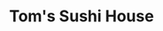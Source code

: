 ---
layout: place
title: "Tom's Sushi House"
permalink: /california/los-angeles/tom-s-sushi-house.html
stateAbbr: CA
stateName: California
cityName: Los Angeles
place_id: ChIJ94xlTkK7woARGXMmGc9CoCw
photos:
  - name: >-
      places/ChIJ94xlTkK7woARGXMmGc9CoCw/photos/AeeoHcJLWxd8o4duOooyHgli5VzDcUPdh72bAXKbWuW7QkRYyZ0KlPVn_71cGPFN4KXRBQ_KNGKDqak6WeK92Tusg6S3HBkpVXF1A_7hP0vZEwWBTeasCsv_3Pld4c0e9cxzFfovdNeiNfwRrR1BEqmd3oPQjFyaPlnP7h1TykzubuaXTxwwzvI2mP8CTYTH7jdHnEr4x4qsAC_zTfRJv0U_EzEwwTwWd8Bj6rQP0efD1ZKZLUPoKI2b5HAcGOX5oVz4MJ5X2rfEoX5amTJ5bTsCRJcMrBNMR05GSLochWe_LGlBTa4-tllADxmCfNCsaRWEQU9iOuftZCBSXKWMalBYMzCXmfDg0GqSL7gv19mgInCtg_B4hT40LtpQfh3RNcnvT9UKBoYRR7spOsSlAcS-TmvzAWy6V9MLFljpHZvyMn4_g1hD
    widthPx: 3745
    heightPx: 2473
    authorAttributions:
      - displayName: G 13
        uri: https://maps.google.com/maps/contrib/113650168035827634573
        photoUri: >-
          https://lh3.googleusercontent.com/a-/ALV-UjVJEn_wMJBp_-lWeSRKqJPD0SwRb3S0OLp3PRZiDjqv2M2FU5Pq9w=s100-p-k-no-mo
    flagContentUri: >-
      https://www.google.com/local/imagery/report/?cb_client=maps_api_places.places_api&image_key=!1e10!2sCIHM0ogKEICAgIC-xduL3AE&hl=en-US
    googleMapsUri: >-
      https://www.google.com/maps/place//data=!3m4!1e2!3m2!1sCIHM0ogKEICAgIC-xduL3AE!2e10!4m2!3m1!1s0x80c2bb424e658cf7:0x2ca042cf19267319
  - name: >-
      places/ChIJ94xlTkK7woARGXMmGc9CoCw/photos/AeeoHcLTdkSlNCufoht_bHPcAAI1nrCg1CT9vvkRhGffvjW-aayvDbOift53Yp2tAgovBVTdmH14dZ3WMAGmuQkgnP8shcIbgqs9_plFj3w1s3IfqY9A5xbWiGT3qoS_t0jJYb_3YSQc-m8Q0IIkKYczrtzQBQocBreXl4cadYpegy1XIpgSzpNyoaqe4Ww8ORK3Ob3vRYdPLoxw5LO-yUHl1qtsapoecq-UgutwHje4J4g9WiTLYDro7SskX_aPS4md2zSVPG9o7_UkZJ8EiTgZnjh3odUpItUV4KFYXYSc_Q1XdLWWrz3gdlwtB6O_0A_LGA8yfQHwE_zG2oclJ-9dkV7_L7oh61UP3kcUkRpSqgXNaBOkvC2d3zBeVApl5i7GvSlwNmpYWfZLY8sWZ9ptG0N7hsj1mQUmWrCU1Kxp4Fr1fw
    widthPx: 4800
    heightPx: 2700
    authorAttributions:
      - displayName: YONG-SEOK CHOI
        uri: https://maps.google.com/maps/contrib/114492818944003777064
        photoUri: >-
          https://lh3.googleusercontent.com/a-/ALV-UjUR7YXgZeM-kqUdF5kb21sXTsf9mfrVfSXypYU_5HRrs87UT_TU=s100-p-k-no-mo
    flagContentUri: >-
      https://www.google.com/local/imagery/report/?cb_client=maps_api_places.places_api&image_key=!1e10!2sCIHM0ogKEICAgIDEtsmJYQ&hl=en-US
    googleMapsUri: >-
      https://www.google.com/maps/place//data=!3m4!1e2!3m2!1sCIHM0ogKEICAgIDEtsmJYQ!2e10!4m2!3m1!1s0x80c2bb424e658cf7:0x2ca042cf19267319
  - name: >-
      places/ChIJ94xlTkK7woARGXMmGc9CoCw/photos/AeeoHcJm_QmvcRSD0i__MSVdiMXXAx5xwzwrkMf71LpBxBhAR7nOVNiFVtDjSjDJFzy6Fa8l4fldePWZXjzUvEQlp6OSUn8VShDd-aOmrYP2oiI9PGDqfh-crHfCC8oW3ABt5-PrU63-SKViSi262q7ghQT-aO0zLQQXycN2lxtJDkxQrFwIZN2wb2BWyKffiX7HM3BR9b0iccFZaMAbrryWBRhnuX1X_XJb7s-488lj8ajSDYIBrudQBcPa4SsmR9fmvfF2XzrFDWeo-wfWVoOm6s8WNWXiEgS_Dr5wGHcbBLQFMRKnMIc8aiQ3PO84WXTQDYSVDmEBchIdzY8yCE3tjY6wAceCPouCqdtJnM4qhnwhQN303lfPff8Ey59J102Xlw_3gH1COw8J6ii-drxXxzHwmc00f7k6lgibX3EivCB8YQ
    widthPx: 3024
    heightPx: 4032
    authorAttributions:
      - displayName: Joe Costanzo
        uri: https://maps.google.com/maps/contrib/101954654710671255927
        photoUri: >-
          https://lh3.googleusercontent.com/a/ACg8ocIZE-SZ6NH93zou7CDRc9eX6BnT0cGYhSPTmPCqirtceQxXXQ=s100-p-k-no-mo
    flagContentUri: >-
      https://www.google.com/local/imagery/report/?cb_client=maps_api_places.places_api&image_key=!1e10!2sCIHM0ogKEICAgIDsiMOqEA&hl=en-US
    googleMapsUri: >-
      https://www.google.com/maps/place//data=!3m4!1e2!3m2!1sCIHM0ogKEICAgIDsiMOqEA!2e10!4m2!3m1!1s0x80c2bb424e658cf7:0x2ca042cf19267319
  - name: >-
      places/ChIJ94xlTkK7woARGXMmGc9CoCw/photos/AeeoHcLZEXOAaHDOmUkwpmiZ6cl2ZvoZul8LFtdE9Q6x8VB9uWxwZ69d3iPuug5zXKNRs1m7zgWlj9fnljLbj-0A04RKZFK0xuhefJ-7YV5tfB0UqUj4vVWlwkdv4lW2zLxKCj6cg5S5lhG798ZiY9h-5uxmj7JrbProhGcDbjMxq8L7v3Tgqn8mCKdWi3frygmnsGizlFo3WBYw0XAHZoTPhWUB8fuAmG6HJunDwFn6syKoOhWx7sZ4ILF6pfLLkFlSIjK5-n5KP3gz8WyRQkzLdm0xa3gxJzkeIHmoeekgzZGb19T4hv3CcCSNmjRLCuUvlKDzspau3wmg-LJNwKE0WU7Vh5nTfuYmh8rgpEqFktZF09AA1zDI9iVt-tMe-VccUFgeA4Zs7fBhKGjHeqQLU1cmqrkbvpznVg3NksWfSoEsRinn
    widthPx: 3024
    heightPx: 4032
    authorAttributions:
      - displayName: Sandeep Iyer
        uri: https://maps.google.com/maps/contrib/108070601572420324599
        photoUri: >-
          https://lh3.googleusercontent.com/a/ACg8ocLVoH4fIYtDfYj6xUmkOcpQVtnzF159iUxkALz1-U20sLAkaA=s100-p-k-no-mo
    flagContentUri: >-
      https://www.google.com/local/imagery/report/?cb_client=maps_api_places.places_api&image_key=!1e10!2sCIHM0ogKEICAgIDb06HptQE&hl=en-US
    googleMapsUri: >-
      https://www.google.com/maps/place//data=!3m4!1e2!3m2!1sCIHM0ogKEICAgIDb06HptQE!2e10!4m2!3m1!1s0x80c2bb424e658cf7:0x2ca042cf19267319
  - name: >-
      places/ChIJ94xlTkK7woARGXMmGc9CoCw/photos/AeeoHcLHLZBKjXN94xns7034ypdUz6bodXuR5RrrwJr6Ji-IsPiTmMQNPXXHNC974fmb_XW6Y8-VPZEwciKLHq8Cl9adfIwnuqh361bfRpYRHnyxZ5rU72ivoDlKaNFBgW7oWz-aWabJI20POZpsTPT-ps-cSx1l-gFrfEGYEOEOkvH5ktpIBAkZnofFDNlwYNVvOAZ75bhAkoRUmbQD36SNptosN5QxDg-6GIv7B9S6zW6lmgPDFOUjSimrCv1ElSampWZBTlbm5yF2gdISCPIFmCEY1_pB0gIwNf4mDyB2NlGDphWxsPlV-DNo9qhWZwCFTZ6d6CE-RNSBnpzgQ6jwuSIHHnZPQGZehVhLJV83O7p2gVVR-0T6DFlVvl3C8NdoDCf5_qjp_oufx-_gBvMF176mbVUAbQXw_VeUvVjcWMo
    widthPx: 1920
    heightPx: 1080
    authorAttributions:
      - displayName: Everyday Alex
        uri: https://maps.google.com/maps/contrib/100214607971848570114
        photoUri: >-
          https://lh3.googleusercontent.com/a-/ALV-UjXfM2GOupOuWvkeI8dKfX-CkqY92aXOZPbHTDyiORkv60rOjdXw=s100-p-k-no-mo
    flagContentUri: >-
      https://www.google.com/local/imagery/report/?cb_client=maps_api_places.places_api&image_key=!1e10!2sCIHM0ogKEICAgIDpl7SGYQ&hl=en-US
    googleMapsUri: >-
      https://www.google.com/maps/place//data=!3m4!1e2!3m2!1sCIHM0ogKEICAgIDpl7SGYQ!2e10!4m2!3m1!1s0x80c2bb424e658cf7:0x2ca042cf19267319
  - name: >-
      places/ChIJ94xlTkK7woARGXMmGc9CoCw/photos/AeeoHcKm4MOijn_D2KaXHalRR0tumEA5rJFkwwcutpRIOuGGMYJFYzJzQWqu1cO_sgfBwlUxTqVfhrEXsJWBRXkjQeVt35_Qw55pOZ7pZwr1OXFdiO8R49REwvjjCu1nxOdYpTyiHxS2usAvwCD8iWmAsk2a0rFKOabY4ee91H_9yPNIILFnZbzVwNUfJXwdcZ79_lwcQ-SkaXo7OnjqkmmsCuSWJoqVwMmH6lJ5OBxw8fewVxNDQN_U3BorZspbohJEo6BCJ8U7gpkLON2AsXk0u28DI0ghC1aCaZj-lrsPl0mHjN6ALgn7iTA1Ia85mrkwoZEYC9hqGbNyeU8dTd_haL-w72K0HA8X7zPzlcshtHrnY8ko1wzqUFK_inNcBq84Qj43OVCoAjxk9MmdIrQlfhBKjTeBeZVz2DAEJKMkhf34xUs
    widthPx: 3024
    heightPx: 3024
    authorAttributions:
      - displayName: octavia Anderson
        uri: https://maps.google.com/maps/contrib/111760510269831198331
        photoUri: >-
          https://lh3.googleusercontent.com/a-/ALV-UjX2tdCt32Q0xSTuwlEKfW45hURj16ojQX6u9UUXQA0LlAuRRKvt=s100-p-k-no-mo
    flagContentUri: >-
      https://www.google.com/local/imagery/report/?cb_client=maps_api_places.places_api&image_key=!1e10!2sCIHM0ogKEICAgICP8s2hzQE&hl=en-US
    googleMapsUri: >-
      https://www.google.com/maps/place//data=!3m4!1e2!3m2!1sCIHM0ogKEICAgICP8s2hzQE!2e10!4m2!3m1!1s0x80c2bb424e658cf7:0x2ca042cf19267319
  - name: >-
      places/ChIJ94xlTkK7woARGXMmGc9CoCw/photos/AeeoHcJKhmiJpMeCuIGn5INoORdMwn3GjX3jxBVf7ltC_GhjOYmMrv90i7XrLJClME5BMANNoBkFuk2MJSyZ3aFLK19RIwQW1ljVIr7Wvuoai4dplKaLaebiXYkETzB6SiIEggIcvpY29iuhiZhkMngYk12ewAqnx2zzHSoBuyh6UnfpVnqKU8gf5tkBiCVlyt8SlRJ1p2_OeGYYOK3Fvz4Dd-XopBiLcj3XZDxjznkQTd061HD8PxC632W4V5x23ePrBqoUHnnTDUMEuNB3CFqy2Q2GfuLl4V0IukSHxxPYjkmU6W7wSxuE3gQELRUyD7_j53JIeX3S1ELpdBfvjZH5qMYLfQtK53C8Vw22ih3rj4dV2gjKpnEzObgwBN8VrE277YmDz5847qiwN3SsCx8LXWRypbMge3vDnd4H3JXf9QRIodw
    widthPx: 1125
    heightPx: 801
    authorAttributions:
      - displayName: 목마른 죠니LEE JIHYUN
        uri: https://maps.google.com/maps/contrib/110007262750993636007
        photoUri: >-
          https://lh3.googleusercontent.com/a-/ALV-UjUHaZwfAKfqdQcJNKwm5P746HGMhBpeNqF8dVV6zwlakaND9Gjw=s100-p-k-no-mo
    flagContentUri: >-
      https://www.google.com/local/imagery/report/?cb_client=maps_api_places.places_api&image_key=!1e10!2sCIHM0ogKEICAgICuhOubtAE&hl=en-US
    googleMapsUri: >-
      https://www.google.com/maps/place//data=!3m4!1e2!3m2!1sCIHM0ogKEICAgICuhOubtAE!2e10!4m2!3m1!1s0x80c2bb424e658cf7:0x2ca042cf19267319
  - name: >-
      places/ChIJ94xlTkK7woARGXMmGc9CoCw/photos/AeeoHcLjKitoxD5dxrOj2vTxf0Sw0VmpHq34WnXmOckOBF6E96xiOkJJC7bco1q-fhXlvd3Tlw_z80VxkpgVtFCFHVdPkTcNPlhHCY6Lnv38WB48wwgpo0af4NXFUXiqYupKIaNhKlAA5ehdx-ioef8BUct8KBJ3f1GOQyGtsa1JFQ1LBx03MPWMmQpEhjSJmrHGOfiga6tM4n_sH5VcWPTzG2FBBOs6Osae-pL84p7zjf_Ghg9yL36mIOFQai-6xnL1kG9ux5Bu4FaYtL3NTGwbBWSLNbwip2nEyCSGF3dRp03fqmQpeF4ZV6TlEGkfWPPSrbzCZ6757CZTDKhbLiSTmTadPEZRYEcYQ6WOZH7NG4WEgs_lmBkx9F26itK5M7Z0s7FN3fZUU1_EmypO2e8pWTJbG59EFvlh307XvBOp4ldttw
    widthPx: 4048
    heightPx: 3036
    authorAttributions:
      - displayName: Yutack Kang
        uri: https://maps.google.com/maps/contrib/101955654268357403449
        photoUri: >-
          https://lh3.googleusercontent.com/a-/ALV-UjURv_iV0RhaLTK3b7M3Pl_fa1etWYVOMckEsfV8ob91ZeN8Tk5peg=s100-p-k-no-mo
    flagContentUri: >-
      https://www.google.com/local/imagery/report/?cb_client=maps_api_places.places_api&image_key=!1e10!2sCIHM0ogKEICAgIDEnMPsIw&hl=en-US
    googleMapsUri: >-
      https://www.google.com/maps/place//data=!3m4!1e2!3m2!1sCIHM0ogKEICAgIDEnMPsIw!2e10!4m2!3m1!1s0x80c2bb424e658cf7:0x2ca042cf19267319
  - name: >-
      places/ChIJ94xlTkK7woARGXMmGc9CoCw/photos/AeeoHcJ-wXhB5BaO9uGn7shXHFppAGZyggKOr9UiiIfIbzEpgyc70_-u_UhmuVtwpggOZFPq280PuJOUywNJTjYtIDmkSmhq2YhX5UfdtrQ6NGxLtWD-dIoqLo37KkwpdBiLeNJrbf2c8oHTvPjozG2Rvw8vVLToaPLnm65OdXhXqg3i-ES-ihr7A1sWkCfq1j7Ex7uYbVXa2KeVWfDWepECUJqWfmEYTve_k74uFRW2RnSteLNkT3Er2jejOUbqlk57pKaGiDZK7psF43oNrxmkTJ6A7NCOuAVoKS5FH_za1YN0pdzdIHhKMvu6kriDx3qaCref8xb-Q4xBZERuCtRRIVBEGAZLQv3VjWMY-O1oExc4MjR_J0aOuiE2P-zetxXyfdiR3vno4VaQQfnUdoMSnnZwevhxvTxcRv4hJMYGu_qtjnm6
    widthPx: 4800
    heightPx: 2700
    authorAttributions:
      - displayName: YONG-SEOK CHOI
        uri: https://maps.google.com/maps/contrib/114492818944003777064
        photoUri: >-
          https://lh3.googleusercontent.com/a-/ALV-UjUR7YXgZeM-kqUdF5kb21sXTsf9mfrVfSXypYU_5HRrs87UT_TU=s100-p-k-no-mo
    flagContentUri: >-
      https://www.google.com/local/imagery/report/?cb_client=maps_api_places.places_api&image_key=!1e10!2sCIHM0ogKEICAgIDEtsmJkQE&hl=en-US
    googleMapsUri: >-
      https://www.google.com/maps/place//data=!3m4!1e2!3m2!1sCIHM0ogKEICAgIDEtsmJkQE!2e10!4m2!3m1!1s0x80c2bb424e658cf7:0x2ca042cf19267319
  - name: >-
      places/ChIJ94xlTkK7woARGXMmGc9CoCw/photos/AeeoHcIW7cWeD8TP7XsH5WWfLtirqlg_S-y7gViK0vv1NxZUDGEWx1YwdITtQeyjkrHm_lr5YIIyd6gKJF1wk9gtBbPOyjnJ9GlsEMLWI__U7T62zomo54GQWthg2etZE6BXzjoLfQpJFJaXklvruLBR79srl6bkVvBESGS0fzrHFD-t5yDvIZBReRTxgEJTlrdxvUzx6vMVfYBP4KiwODMRoJLStxlmtY84rDASaoybmdMrKBSRf2F5vmgqjBWcR6cczhs-1-NHkSPMvh1jNXEItxfFYLHmJMaklCAxQvkmjhBeV2HGoW0WnO3IozeENNvNVeqIRwVYXCyLcR80Ox8uIolzvPk910qRYCT7WeVdQz6E-EEICkuSOWyonxxwddZf7-9imS74eIXR2d08ofAyro7bxHUAe4VPkoBpWH1ZSNo
    widthPx: 3024
    heightPx: 4032
    authorAttributions:
      - displayName: 오연웅
        uri: https://maps.google.com/maps/contrib/113893841094186211465
        photoUri: >-
          https://lh3.googleusercontent.com/a/ACg8ocKITWpzfi-1nz6VPNFycjqiV4a-ivZr0y3ZeslwVR44PfHjwQ=s100-p-k-no-mo
    flagContentUri: >-
      https://www.google.com/local/imagery/report/?cb_client=maps_api_places.places_api&image_key=!1e10!2sCIHM0ogKEICAgICTi4jMGQ&hl=en-US
    googleMapsUri: >-
      https://www.google.com/maps/place//data=!3m4!1e2!3m2!1sCIHM0ogKEICAgICTi4jMGQ!2e10!4m2!3m1!1s0x80c2bb424e658cf7:0x2ca042cf19267319
address: '12227 Santa Monica Blvd #2517, Los Angeles, CA 90025, USA'
street: '12227 Santa Monica Blvd #2517'
city: Los Angeles
state: CA
zip: '90025'
country: USA
neighborhood: Sawtelle
latitude: '34.039803'
longitude: '-118.465534'
accessibility_options:
  wheelchairAccessibleParking: true
  wheelchairAccessibleEntrance: true
business_status: OPERATIONAL
name: Tom's Sushi House
google_maps_links:
  directionsUri: >-
    https://www.google.com/maps/dir//''/data=!4m7!4m6!1m1!4e2!1m2!1m1!1s0x80c2bb424e658cf7:0x2ca042cf19267319!3e0
  placeUri: https://maps.google.com/?cid=3215643591190147865
  writeAReviewUri: >-
    https://www.google.com/maps/place//data=!4m3!3m2!1s0x80c2bb424e658cf7:0x2ca042cf19267319!12e1
  reviewsUri: >-
    https://www.google.com/maps/place//data=!4m4!3m3!1s0x80c2bb424e658cf7:0x2ca042cf19267319!9m1!1b1
  photosUri: >-
    https://www.google.com/maps/place//data=!4m3!3m2!1s0x80c2bb424e658cf7:0x2ca042cf19267319!10e5
primary_type: Sushi Restaurant
opening_hours:
  regular: null
  current: null
secondary_opening_hours:
  regular:
    weekdayDescriptions: null
    type: null
  current:
    weekdayDescriptions: null
    type: null
phone: (310) 826-0250
price_level: PRICE_LEVEL_INEXPENSIVE
price_range: $10 &ndash; $20
rating: '4.4'
rating_count: 207
website: https://order.online/business/toms-sushi-house-11222735
description: null
reviews: null
parking_options: null
payment_options: null
allow_dogs: null
curbside_pickup: null
delivery: null
dine_in: null
good_for_children: null
good_for_groups: null
good_for_sports: null
live_music: null
menu_for_children: null
outdoor_seating: null
reservable: null
restroom: null
serves_beer: null
serves_breakfast: null
serves_brunch: null
serves_cocktails: null
serves_coffee: null
serves_dinner: null
serves_dessert: null
serves_lunch: null
serves_vegetarian_food: null
serves_wine: null
takeout: null

---